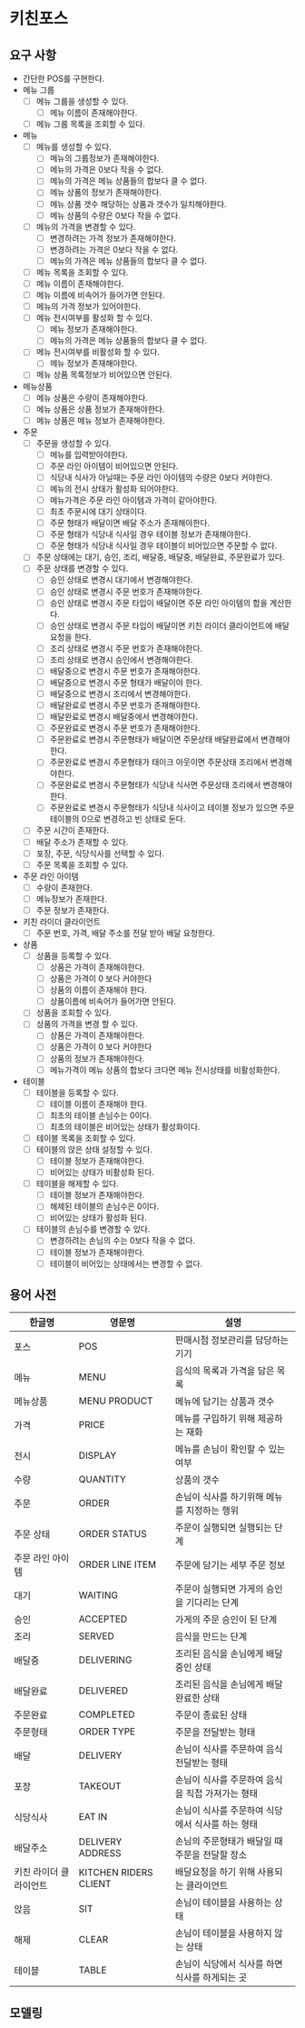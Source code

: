 # 키친포스

## 요구 사항

- 간단한 POS를 구현한다.
- 메뉴 그룹
  - [ ] 메뉴 그룹을 생성할 수 있다.
    - [ ] 메뉴 이름이 존재해야한다.
  - [ ] 메뉴 그룹 목록을 조회할 수 있다.
- 메뉴
  - [ ] 메뉴를 생성할 수 있다.
    - [ ] 메뉴의 그룹정보가 존재해야한다.
    - [ ] 메뉴의 가격은 0보다 작을 수 없다.
    - [ ] 메뉴의 가격은 메뉴 상품들의 합보다 클 수 없다.
    - [ ] 메뉴 상품의 정보가 존재해야한다.
    - [ ] 메뉴 상품 갯수 해당하는 상품과 갯수가 일치해야한다.
    - [ ] 메뉴 상품의 수량은 0보다 작을 수 없다.
  - [ ] 메뉴의 가격을 변경할 수 있다.
    - [ ] 변경하려는 가격 정보가 존재해야한다.
    - [ ] 변경하려는 가격은 0보다 작을 수 없다.
    - [ ] 메뉴의 가격은 메뉴 상품들의 합보다 클 수 없다.
  - [ ] 메뉴 목록을 조회할 수 있다.
  - [ ] 메뉴 이름이 존재해야한다.
  - [ ] 메뉴 이름에 비속어가 들어가면 안된다.
  - [ ] 메뉴의 가격 정보가 있어야한다.
  - [ ] 메뉴 전시여부를 활성화 할 수 있다.
    - [ ] 메뉴 정보가 존재해야한다.
    - [ ] 메뉴의 가격은 메뉴 상품들의 합보다 클 수 없다.
  - [ ] 메뉴 전시여부를 비활성화 할 수 있다.
    - [ ] 메뉴 정보가 존재해야한다.
  - [ ] 메뉴 상품 목록정보가 비어있으면 안된다.
- 메뉴상품
  - [ ] 메뉴 상품은 수량이 존재해야한다.
  - [ ] 메뉴 상품은 상품 정보가 존재해야한다.
  - [ ] 메뉴 상품은 메뉴 정보가 존재해야한다.
- 주문
  - [ ] 주문을 생성할 수 있다.
    - [ ] 메뉴를 입력받아야한다.
    - [ ] 주문 라인 아이템이 비어있으면 안된다.
    - [ ] 식당내 식사가 아닐때는 주문 라인 아이템의 수량은 0보다 커야한다.
    - [ ] 메뉴의 전시 상태가 활성화 되어야한다.
    - [ ] 메뉴가격은 주문 라인 아이템과 가격이 같아야한다.
    - [ ] 최초 주문시에 대기 상태이다.
    - [ ] 주문 형태가 배달이면 배달 주소가 존재해야한다.
    - [ ] 주문 형태가 식당내 식사일 경우 테이블 정보가 존재해야한다.
    - [ ] 주문 형태가 식당내 식사일 경우 테이블이 비어있으면 주문할 수 없다.
  - [ ] 주문 상태에는 대기, 승인, 조리, 배달중, 배달중, 배달완료, 주문완료가 있다.
  - [ ] 주문 상태를 변경할 수 있다.
    - [ ] 승인 상태로 변경시 대기에서 변경해야한다.
    - [ ] 승인 상태로 변경시 주문 번호가 존재해야한다.
    - [ ] 승인 상태로 변경시 주문 타입이 배달이면 주문 라인 아이템의 합을 계산한다.
    - [ ] 승인 상태로 변경시 주문 타입이 배달이면 키친 라이더 클라이언트에 배달 요청을 한다.
    - [ ] 조리 상태로 변경시 주문 번호가 존재해야한다.
    - [ ] 조리 상태로 변경시 승인에서 변경해야한다.
    - [ ] 배달중으로 변경시 주문 번호가 존재해야한다.
    - [ ] 배달중으로 변경시 주문 형태가 배달이야 한다.
    - [ ] 배달중으로 변경시 조리에서 변경해야한다.
    - [ ] 배달완료로 변경시 주문 번호가 존재해야한다.
    - [ ] 배달완료로 변경시 배달중에서 변경해야한다.
    - [ ] 주문완료로 변경시 주문 번호가 존재해야한다.
    - [ ] 주문완료로 변경시 주문형태가 배달이면 주문상태 배달완료에서 변경해야한다.
    - [ ] 주문완료로 변경시 주문형태가 태이크 아웃이면 주문상태 조리에서 변경해야한다.
    - [ ] 주문완료로 변경시 주문형태가 식당내 식사면 주문상태 조리에서 변경해야한다.
    - [ ] 주문완료로 변경시 주문형태가 식당내 식사이고 테이블 정보가 있으면 주문 테이블의 0으로 변경하고 빈 상태로 둔다.
  - [ ] 주문 시간이 존재한다.
  - [ ] 배달 주소가 존재할 수 있다.
  - [ ] 포장, 주문, 식당식사를 선택할 수 있다.
  - [ ] 주문 목록을 조회할 수 있다.
- 주문 라인 아이템
  - [ ] 수량이 존재한다.
  - [ ] 메뉴정보가 존재한다.
  - [ ] 주문 정보가 존재한다.
- 키친 라이더 클라이언트
  - [ ] 주문 번호, 가격, 배달 주소를 전달 받아 배달 요청한다.
- 상품
  - [ ] 상품을 등록할 수 있다.
    - [ ] 상품은 가격이 존재해야한다.
    - [ ] 상품은 가격이 0 보다 커야한다
    - [ ] 상품의 이름이 존재해야 한다.
    - [ ] 상품이름에 비속어가 들어가면 안된다.
  - [ ] 상품을 조회할 수 있다.
  - [ ] 상품의 가격을 변경 할 수 있다.
    - [ ] 상품은 가격이 존재해야한다.
    - [ ] 상품은 가격이 0 보다 커야한다
    - [ ] 상품의 정보가 존재해야한다.
    - [ ] 메뉴가격이 메뉴 상품의 합보다 크다면 메뉴 전시상태를 비활성화한다.
- 테이블
  - [ ] 테이블을 등록할 수 있다.
    - [ ] 테이블 이름이 존재해야 한다.
    - [ ] 최초의 테이블 손님수는 0이다.
    - [ ] 최초의 테이블은 비어있는 상태가 활성화이다.
  - [ ] 테이블 목록을 조회할 수 있다.
  - [ ] 테이블의 앉은 상태 설정할 수 있다.
    - [ ] 테이블 정보가 존재해야한다.
    - [ ] 비어있는 상태가 비활성화 된다.
  - [ ] 테이블을 해제할 수 있다.
    - [ ] 테이블 정보가 존재해야한다.
    - [ ] 해제된 테이블의 손님수은 0이다.
    - [ ] 비어있는 상태가 활성화 된다.
  - [ ] 테이블의 손님수를 변경할 수 있다.
    - [ ] 변경하려는 손님의 수는 0보다 작을 수 없다.
    - [ ] 테이블 정보가 존재해야한다.
    - [ ] 테이블이 비어있는 상태에서는 변경할 수 없다.

## 용어 사전

| 한글명 | 영문명 | 설명 |
| --- | --- | --- |
| 포스 | POS | 판매시점 정보관리를 담당하는 기기 |
| 메뉴 | MENU | 음식의 목록과 가격을 담은 목록 |
| 메뉴상품 | MENU PRODUCT | 메뉴에 담기는 상품과 갯수 |
| 가격 | PRICE | 메뉴를 구입하기 위해 제공하는 재화 |
| 전시 | DISPLAY | 메뉴를 손님이 확인할 수 있는 여부 |
| 수량 | QUANTITY | 상품의 갯수 |
| 주문 | ORDER | 손님이 식사를 하기위해 메뉴를 지정하는 행위 |
| 주문 상태 | ORDER STATUS | 주문이 실행되면 실행되는 단계 |
| 주문 라인 아이템 | ORDER LINE ITEM | 주문에 담기는 세부 주문 정보 |
| 대기 | WAITING | 주문이 실행되면 가게의 승인을 기다리는 단계 |
| 승인 | ACCEPTED | 가게의 주문 승인이 된 단계 |
| 조리 | SERVED | 음식을 만드는 단계 |
| 배달중 | DELIVERING | 조리된 음식을 손님에게 배달중인 상태 |
| 배달완료 | DELIVERED | 조리된 음식을 손님에게 배달완료한 상태 |
| 주문완료 | COMPLETED | 주문이 종료된 상태 |
| 주문형태 | ORDER TYPE | 주문을 전달받는 형태 |
| 배달 | DELIVERY | 손님이 식사를 주문하여 음식 전달받는 형태 |
| 포장 | TAKEOUT | 손님이 식사를 주문하여 음식을 직접 가져가는 형태 |
| 식당식사 | EAT IN | 손님이 식사를 주문하여 식당에서 식사를 하는 형태 |
| 배달주소 | DELIVERY ADDRESS | 손님의 주문형태가 배달일 때 주문을 전달할 장소 |
| 키친 라이더 클라이언트 | KITCHEN RIDERS CLIENT | 배달요청을 하기 위해 사용되는 클라이언트 |
| 앉음 | SIT | 손님이 테이블을 사용하는 상태 |
| 해제 | CLEAR | 손님이 테이블을 사용하지 않는 상태 |
| 테이블 | TABLE | 손님이 식당에서 식사를 하면 식사를 하게되는 곳 |

## 모델링
